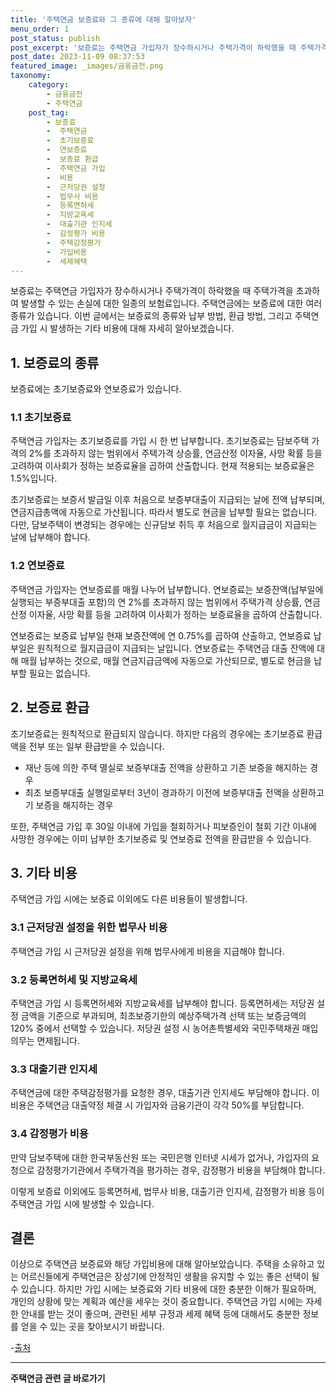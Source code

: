 ```yaml
---
title: '주택연금 보증료와 그 종류에 대해 알아보자'
menu_order: 1
post_status: publish
post_excerpt: '보증료는 주택연금 가입자가 장수하시거나 주택가격이 하락했을 때 주택가격을 초과하여 발생할 수 있는 손실에 대한 일종의 보험료입니다. 주택연금에는 보증료에 대한 여러 종류가 있습니다. 이번 글에서는 보증료의 종류와 납부 방법, 환급 방법, 그리고 주택연금 가입 시 발생하는 기타 비용에 대해 자세히 알아보겠습니다.'
post_date: 2023-11-09 08:37:53
featured_image: _images/금융금전.png
taxonomy:
    category:
        - 금융금전
        - 주택연금
    post_tag:
        - 보증료
        -  주택연금
        -  초기보증료
        -  연보증료
        -  보증료 환급
        -  주택연금 가입
        -  비용
        -  근저당권 설정
        -  법무사 비용
        -  등록면허세
        -  지방교육세
        -  대출기관 인지세
        -  감정평가 비용
        -  주택감정평가
        -  가입비용
        -  세제혜택
---
```



보증료는 주택연금 가입자가 장수하시거나 주택가격이 하락했을 때 주택가격을 초과하여 발생할 수 있는 손실에 대한 일종의 보험료입니다. 주택연금에는 보증료에 대한 여러 종류가 있습니다. 이번 글에서는 보증료의 종류와 납부 방법, 환급 방법, 그리고 주택연금 가입 시 발생하는 기타 비용에 대해 자세히 알아보겠습니다.

## 1. 보증료의 종류

보증료에는 초기보증료와 연보증료가 있습니다.

### 1.1 초기보증료

주택연금 가입자는 초기보증료를 가입 시 한 번 납부합니다. 초기보증료는 담보주택 가격의 2%를 초과하지 않는 범위에서 주택가격 상승률, 연금산정 이자율, 사망 확률 등을 고려하여 이사회가 정하는 보증료율을 곱하여 산출합니다. 현재 적용되는 보증료율은 1.5%입니다.

초기보증료는 보증서 발급일 이후 처음으로 보증부대출이 지급되는 날에 전액 납부되며, 연금지급총액에 자동으로 가산됩니다. 따라서 별도로 현금을 납부할 필요는 없습니다. 다만, 담보주택이 변경되는 경우에는 신규담보 취득 후 처음으로 월지급금이 지급되는 날에 납부해야 합니다.

### 1.2 연보증료

주택연금 가입자는 연보증료를 매월 나누어 납부합니다. 연보증료는 보증잔액(납부일에 실행되는 부증부대출 포함)의 연 2%를 초과하지 않는 범위에서 주택가격 상승률, 연금산정 이자율, 사망 확률 등을 고려하여 이사회가 정하는 보증료율을 곱하여 산출합니다.

연보증료는 보증료 납부일 현재 보증잔액에 연 0.75%를 곱하여 산출하고, 연보증료 납부일은 원칙적으로 월지급금이 지급되는 날입니다. 연보증료는 주택연금 대출 잔액에 대해 매월 납부하는 것으로, 매월 연금지급금액에 자동으로 가산되므로, 별도로 현금을 납부할 필요는 없습니다.

## 2. 보증료 환급

초기보증료는 원칙적으로 환급되지 않습니다. 하지만 다음의 경우에는 초기보증료 환급액을 전부 또는 일부 환급받을 수 있습니다.
- 재난 등에 의한 주택 멸실로 보증부대출 전액을 상환하고 기존 보증을 해지하는 경우
- 최초 보증부대출 실행일로부터 3년이 경과하기 이전에 보증부대출 전액을 상환하고 기 보증을 해지하는 경우

또한, 주택연금 가입 후 30일 이내에 가입을 철회하거나 피보증인이 철회 기간 이내에 사망한 경우에는 이미 납부한 초기보증료 및 연보증료 전액을 환급받을 수 있습니다.

## 3. 기타 비용

주택연금 가입 시에는 보증료 이외에도 다른 비용들이 발생합니다.

### 3.1 근저당권 설정을 위한 법무사 비용

주택연금 가입 시 근저당권 설정을 위해 법무사에게 비용을 지급해야 합니다.

### 3.2 등록면허세 및 지방교육세

주택연금 가입 시 등록면허세와 지방교육세를 납부해야 합니다. 등록면허세는 저당권 설정 금액을 기준으로 부과되며, 최초보증기한의 예상주택가격 선택 또는 보증금액의 120% 중에서 선택할 수 있습니다. 저당권 설정 시 농어촌특별세와 국민주택채권 매입의무는 면제됩니다.

### 3.3 대출기관 인지세

주택연금에 대한 주택감정평가를 요청한 경우, 대출기관 인지세도 부담해야 합니다. 이 비용은 주택연금 대출약정 체결 시 가입자와 금융기관이 각각 50%를 부담합니다.

### 3.4 감정평가 비용

만약 담보주택에 대한 한국부동산원 또는 국민은행 인터넷 시세가 없거나, 가입자의 요청으로 감정평가기관에서 주택가격을 평가하는 경우, 감정평가 비용을 부담해야 합니다.

이렇게 보증료 이외에도 등록면허세, 법무사 비용, 대출기관 인지세, 감정평가 비용 등이 주택연금 가입 시에 발생할 수 있습니다.

## 결론

이상으로 주택연금 보증료와 해당 가입비용에 대해 알아보았습니다. 주택을 소유하고 있는 어르신들에게 주택연금은 장성기에 안정적인 생활을 유지할 수 있는 좋은 선택이 될 수 있습니다. 하지만 가입 시에는 보증료와 기타 비용에 대한 충분한 이해가 필요하며, 개인의 상황에 맞는 계획과 예산을 세우는 것이 중요합니다. 주택연금 가입 시에는 자세한 안내를 받는 것이 좋으며, 관련된 세부 규정과 세제 혜택 등에 대해서도 충분한 정보를 얻을 수 있는 곳을 찾아보시기 바랍니다.

-[출처](https://example.com)
<!-- wp:separator -->
<hr class="wp-block-separator has-alpha-channel-opacity"/>
<!-- /wp:separator -->

<!-- wp:group {"backgroundColor":"base","layout":{"type":"constrained"}} -->
<div class="wp-block-group has-base-background-color has-background"><!-- wp:paragraph {"align":"center","fontSize":"medium"} -->
<p class="has-text-align-center has-large-font-size"><strong>주택연금 관련 글 바로가기</strong></p>
<!-- /wp:paragraph -->


<!-- wp:latest-posts
{"categories":[{"id":14528,"count":19,"description":"","link":"https://uknowlaw.com/category/%ec%a3%bc%ed%83%9d%ec%97%b0%ea%b8%88/","name":"주택연금","slug":"주택연금","taxonomy":"category","parent":0,"meta":[],"_links":{"self":[{"href":"https://uknowlaw.com/wp-json/wp/v2/categories/14528"}],"collection":[{"href":"https://uknowlaw.com/wp-json/wp/v2/categories"}],"about":[{"href":"https://uknowlaw.com/wp-json/wp/v2/taxonomies/category"}],"wp:post_type":[{"href":"https://uknowlaw.com/wp-json/wp/v2/posts?categories=14528"}],"curies":[{"name":"wp","href":"https://api.w.org/{rel}","templated":true}]}}],"postsToShow":100,"excerptLength":28,"postLayout":"grid","columns":2,"featuredImageAlign":"left","featuredImageSizeSlug":"large","fontSize":"small"} /--></div>
<!-- /wp:group -->